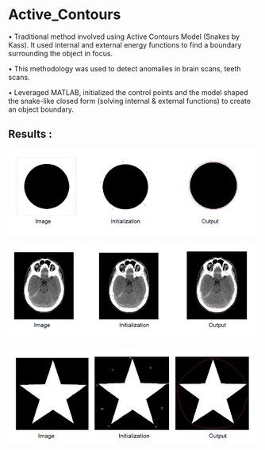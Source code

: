 # Active_Contours

• Traditional method involved using Active Contours Model (Snakes by Kass). It used internal and external energy functions to find a boundary surrounding the object in focus. 

• This methodology was used to detect anomalies in brain scans, teeth scans.

• Leveraged MATLAB, initialized the control points and the model shaped the snake-like closed form (solving internal & external functions) to create an object boundary.

## Results :

<p align="center">
  <img src="/images/res1.JPG">
</p>


<p align="center">
  <img src="/images/res2.JPG">
</p>


<p align="center">
  <img src="/images/res3.JPG">
</p>
